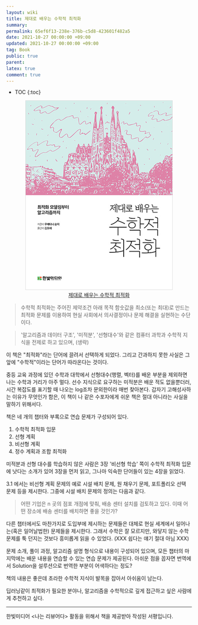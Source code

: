 ```yaml
---
layout: wiki
title: 제대로 배우는 수학적 최적화
summary: 
permalink: 65ef6f13-238e-376b-c5d8-423601f482a5
date: 2021-10-27 00:00:00 +09:00
updated: 2021-10-27 00:00:00 +09:00
tag: Book 
public: true
parent: 
latex: true
comment: true
---
```


* TOC
{:toc}

<p align="center">
<img alt="제대로 배우는 수학적 최적화 표지" src="/assets/img/mathematical-optimization/math-book.jpg"><br />
<a href="https://www.hanbit.co.kr/store/books/look.php?p_code=B3558796278">제대로 배우는 수학적 최적화</a>
</p>

> 수학적 최적화는 주어진 제약조건 아래 목적 함숫값을 최소(또는 최대)로 만드는 최적화 문제를 이용하여 현실 사회에서 의사결정이나 문제 해결을 실현하는 수단이다.

> '알고리즘과 데이터 구조', '미적분', '선형대수'와 같은 컴퓨터 과학과 수학적 지식을 전제로 하고 있으며, (생략)

이 책은 "최적화"라는 단어에 끌려서 선택하게 되었다. 그리고 간과하지 못한 사실은 그 앞에 "수학적"이라는 단어가 따라온다는 것이다.

중등 교육 과정에 있던 수학과 대학에서 선형대수(행렬, 벡터)를 배운 부분을 제외하면 나는 수학과 거리가 아주 멀다. 선수 지식으로 요구하는 미적분은 배운 적도 없을뿐더러, 시간 복잡도를 표기할 때 나오는 log조차 문외한이라 매번 찾아본다. 갑자기 고해성사하는 이유가 무엇인가 함은, 이 책이 나 같은 수포자에게 쉬운 책은 절대 아니라는 사실을 말하기 위해서다.

책은 네 개의 챕터와 부록으로 연습 문제가 구성되어 있다.
1. 수학적 최적화 입문
2. 선형 계획
3. 비선형 계획
4. 정수 계획과 조합 최적화

미적분과 선형 대수를 학습하지 않은 사람은 3장 '비선형 학습' 쪽이 수학적 최적화 입문에 낫다는 소개가 있어 3장을 먼저 읽고, 그나마 익숙한 단어들이 있는 4장을 읽었다.

3.1 에서는 비선형 계획 문제의 예로 시설 배치 문제, 원 채우기 문제, 포트폴리오 선택 문제 등을 제시한다. 그중에 시설 배치 문제의 정의는 다음과 같다.

> 어떤 기업은 n 곳의 점포 개점에 맞춰, 배송 센터 설치를 검토하고 있다. 이때 어떤 장소에 배송 센터를 배치하면 좋을 것인가?

다른 챕터에서도 마찬가지로 도입부에 제시하는 문제들은 대체로 현실 세계에서 일어나는(혹은 일어날법한) 문제들을 제시한다. 그래서 수학은 잘 모르지만, 와닿지 않는 수학 문제를 툭 던지는 것보다 흥미롭게 읽을 수 있었다. (XXX 쉽다는 얘기 절대 아님 XXX) 

문제 소개, 풀이 과정, 알고리즘 설명 형식으로 내용이 구성되어 있으며, 모든 챕터의 마지막에는 배운 내용을 연습할 수 있는 연습 문제가 제공된다. 아쉬운 점을 꼽자면 번역에서 Solution을 설루션으로 번역한 부분이 어색하다는 정도?

책의 내용은 좋은데 초라한 수학적 지식이 발목을 잡아서 아쉬움이 남는다.

딥러닝같이 최적화가 필요한 분야나, 알고리즘을 수학적으로 깊게 접근하고 싶은 사람에게 추천하고 싶다.

---

한빛미디어 <나는 리뷰어다\> 활동을 위해서 책을 제공받아 작성된 서평입니다.

